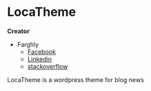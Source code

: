 # LocaTheme
**Creator**
* Farghly
  - [Facebook](https://www.facebook.com/farghaly.Ahmed2016)
  - [Linkedin](https://www.linkedin.com/in/farghlyahmed/)
  - [stackoverflow](https://stackoverflow.com/users/5661396/eng-farghly)


LocaTheme is a wordpress theme for blog news 